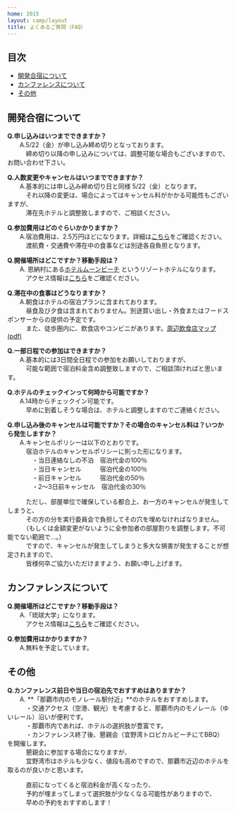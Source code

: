 ```yaml
---
home: 2015
layout: camp/layout
title: よくあるご質問（FAQ）
---
```


## 目次

 * [開発合宿について](#camp)
 * [カンファレンスについて](#conference)
 * [その他](#etc)

<a name="camp"></a>

## 開発合宿について

**Q.申し込みはいつまでできますか？**  
　　A.5/22（金）が申し込み締め切りとなっております。  
　　　締め切り以降の申し込みについては、調整可能な場合もございますので、お問い合わせ下さい。  

**Q.人数変更やキャンセルはいつまでできますか？**  
　　A.基本的には申し込み締め切り日と同様 5/22（金）となります。  
　　　それ以降の変更は、場合によってはキャンセル料がかかる可能性もございますが、  
　　　滞在先ホテルと調整致しますので、ご相談ください。  

**Q.参加費用はどのぐらいかかりますか？**  
　　A.宿泊費用は、2.5万円ほどになります。詳細は[こちら](/2015/camp.html)をご確認ください。  
　　　渡航費・交通費や滞在中の食事などは別途各自負担となります。  

**Q.開催場所はどこですか？移動手段は？**  
　　A.  恩納村にある[ホテルムーンビーチ](http://www.moonbeach.co.jp/) というリゾートホテルになります。  
　　　アクセス情報は[こちら](http://www.moonbeach.co.jp/about_hotel/access/)をご確認ください。  

**Q.滞在中の食事はどうなりますか？**  
　　A.朝食はホテルの宿泊プランに含まれております。  
　　　昼食及び夕食は含まれておりません。別途買い出し・外食またはフードスポンサーからの提供の予定です。  
　　　また、徒歩圏内に、飲食店やコンビニがあります。[周辺飲食店マップ(pdf)](http://www.moonbeach.co.jp/common/images/uploads/2010/08/%E4%BD%8E%E8%A7%A3%E5%83%8F%E5%BA%A6%E7%89%88%E3%83%9B%E3%83%86%E3%83%AB%E3%83%A0%E3%83%BC%E3%83%B3%E3%83%93%E3%83%BC%E3%83%81%E5%91%A8%E8%BE%BA%E9%A3%B2%E9%A3%9F%E5%BA%97%E3%83%9E%E3%83%83%E3%83%97002.pdf)  

**Q.一部日程での参加はできますか？**  
　　A.基本的には3日間全日程での参加をお願いしておりますが、  
　　　可能な範囲で宿泊料金含め調整致しますので、ご相談頂ければと思います。  

**Q.ホテルのチェックインって何時から可能ですか？**  
　　A.14時からチェックイン可能です。  
　　　早めに到着しそうな場合は、ホテルと調整しますのでご連絡ください。  

**Q.申し込み後のキャンセルは可能ですか？その場合のキャンセル料は？いつから発生しますか？**  
　　A.キャンセルポリシーは以下のとおりです。  
　　　宿泊ホテルのキャンセルポリシーに則った形になります。  
　　　　・当日連絡なしの不泊　宿泊代金の100％  
　　　　・当日キャンセル　　　宿泊代金の100％  
　　　　・前日キャンセル　　　宿泊代金の50％  
　　　　・2～3日前キャンセル　宿泊代金の30％  

　　　ただし、部屋単位で確保している都合上、お一方のキャンセルが発生してしまうと、  
　　　その方の分を実行委員会で負担してその穴を埋めなければなりません。  
　　　（もしくは金額変更がないように全参加者の部屋割りを調整します。不可能でない範囲で...。）  
　　　ですので、キャンセルが発生してしまうと多大な損害が発生することが想定されますので、  
　　　皆様何卒ご協力いただけますよう、お願い申し上げます。  

<a name="conference"></a>

## カンファレンスについて

**Q.開催場所はどこですか？移動手段は？**  
　　A.「琉球大学」になります。  
　　　アクセス情報は[こちら](http://www.u-ryukyu.ac.jp/univ_info/general/access/index.html)をご確認ください。  

**Q.参加費用はかかりますか？**  
　　A.無料を予定しています。  

<a name="etc"></a>

## その他

**Q.カンファレンス前日や当日の宿泊先でおすすめはありますか？**  
　　A. **「那覇市内のモノレール駅付近」**のホテルをおすすめします。  
　　　・交通アクセス（空港、観光）を考慮すると、那覇市内のモノレール（ゆいレール）沿いが便利です。  
　　　・那覇市内であれば、ホテルの選択肢が豊富です。  
　　　・カンファレンス終了後、懇親会（宜野湾トロピカルビーチにてBBQ）を開催します。  
　　　懇親会に参加する場合になりますが、  
　　　宜野湾市はホテルも少なく、値段も高めですので、那覇市近辺のホテルを取るのが良いかと思います。  

　　　直前になってくると宿泊料金が高くなったり、  
　　　予約が埋まってしまって選択肢が少なくなる可能性がありますので、  
　　　早めの予約をおすすめします！  

